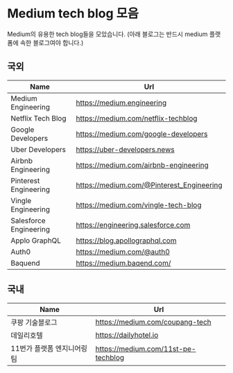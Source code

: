 # Medium tech blog 모음

Medium의 유용한 tech blog들을 모았습니다.
(아래 블로그는 반드시 medium 플랫폼에 속한 블로그여야 합니다.)

## 국외

Name | Url | 
--- | --- | 
Medium Engineering | https://medium.engineering |
Netflix Tech Blog | https://medium.com/netflix-techblog | 
Google Developers | https://medium.com/google-developers |
Uber Developers | https://uber-developers.news |
Airbnb Engineering | https://medium.com/airbnb-engineering |
Pinterest Engineering | https://medium.com/@Pinterest_Engineering |
Vingle Engineering | https://medium.com/vingle-tech-blog |
Salesforce Engineering | https://engineering.salesforce.com |
Applo GraphQL | https://blog.apollographql.com |
Auth0 | https://medium.com/@auth0 |
Baquend | https://medium.baqend.com/ |


## 국내

Name | Url | 
--- | --- | 
쿠팡 기술블로그 | https://medium.com/coupang-tech |
데일리호텔 | https://dailyhotel.io |
11번가 플랫폼 엔지니어링팀 | https://medium.com/11st-pe-techblog |
